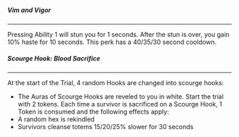 ##### Vim and Vigor
---
Pressing Ability 1 will stun you for 1 seconds. After the stun is over, you gain 10% haste for 10 seconds. This perk has a 40/35/30 second cooldown.

##### Scourge Hook: Blood Sacrifice 
---
At the start of the Trial, 4 random Hooks are changed into scourge hooks:
- The Auras of Scourge Hooks are reveled to you in white.
Start the trial with 2 tokens.
Each time a survivor is sacrificed on a Scourge Hook, 1 Token is consumed and the following effects apply:
- A random hex is rekindled
- Survivors cleanse totems 15/20/25% slower for 30 seconds